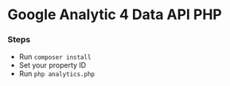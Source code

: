 # Google Analytic 4 Data API PHP  

### Steps
- Run ```composer install```
- Set your property ID
- Run ```php analytics.php```
